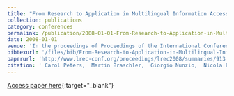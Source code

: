 ```yaml
---
title: "From Research to Application in Multilingual Information Access: the Contribution of Evaluation"
collection: publications
category: conferences
permalink: /publication/2008-01-01-From-Research-to-Application-in-Multilingual-Information-Access-the-Contribution-of-Evaluation
date: 2008-01-01
venue: 'In the proceedings of Proceedings of the International Conference on Language Resources and Evaluation, LREC 2008, 26 May - 1 June 2008, Marrakech, Morocco'
bibtexurl: '/files/bib/From-Research-to-Application-in-Multilingual-Information-Access-the-Contribution-of-Evaluation.bib'
paperurl: 'http://www.lrec-conf.org/proceedings/lrec2008/summaries/913.html'
citation: ' Carol Peters,  Martin Braschler,  Giorgio Nunzio,  Nicola Ferro,  Julio Gonzalo,  Mark Sanderson, &quot;From Research to Application in Multilingual Information Access: the Contribution of Evaluation.&quot; In the proceedings of Proceedings of the International Conference on Language Resources and Evaluation, LREC 2008, 26 May - 1 June 2008, Marrakech, Morocco, 2008.'
---
```

[Access paper here](http://www.lrec-conf.org/proceedings/lrec2008/summaries/913.html){:target="_blank"}
